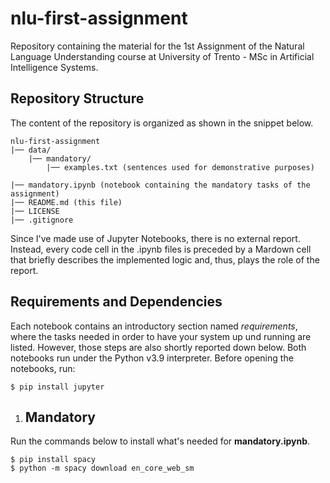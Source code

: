 # nlu-first-assignment
Repository containing the material for the 1st Assignment of the Natural Language Understanding course at University of Trento - MSc in Artificial Intelligence Systems.

## Repository Structure  
The content of the repository is organized as shown in the snippet below.
```
nlu-first-assignment
|── data/
    |── mandatory/
        |── examples.txt (sentences used for demonstrative purposes)
    
|── mandatory.ipynb (notebook containing the mandatory tasks of the  assignment)
|── README.md (this file)
|── LICENSE 
|── .gitignore
```  
Since I've made use of Jupyter Notebooks, there is no external report. Instead, every code cell in the .ipynb files is preceded by a Mardown cell that briefly describes the implemented logic and, thus, plays the role of the report.  
  
  
## Requirements and Dependencies  
Each notebook contains an introductory section named *requirements*, where the tasks needed in order to have your system up und running are listed. However, those steps are also shortly reported down below. Both notebooks run under the Python v3.9 interpreter. Before opening the notebooks, run:  
```
$ pip install jupyter
```

1. ## Mandatory
Run the commands below to install what's needed for **mandatory.ipynb**.
```
$ pip install spacy
$ python -m spacy download en_core_web_sm
```

